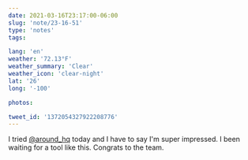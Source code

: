 ```yaml
---
date: 2021-03-16T23:17:00-06:00
slug: 'note/23-16-51'
type: 'notes'
tags:

lang: 'en'
weather: '72.13°F'
weather_summary: 'Clear'
weather_icon: 'clear-night'
lat: '26'
long: '-100'

photos:

tweet_id: '1372054327922208776'
---
```

I tried [@around_hq](https://twitter.com/@around_hq) today and I have to say I'm super impressed. I been waiting for a tool like this. Congrats to the team. 